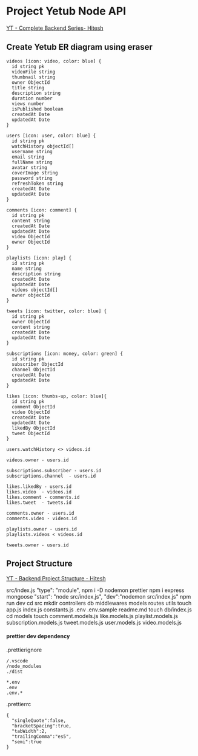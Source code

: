 # Project Yetub Node API

[YT - Complete Backend Series- Hitesh](https://youtu.be/nhmMx-ys_zQ)

## Create Yetub ER diagram using eraser

```
videos [icon: video, color: blue] {
  id string pk
  videoFile string
  thumbnail string
  owner ObjectId
  title string
  description string
  duration number
  views number
  isPublished boolean
  createdAt Date  
  updatedAt Date
}

users [icon: user, color: blue] {
  id string pk
  watchHistory objectId[]
  username string
  email string
  fullName string
  avatar string
  coverImage string
  password string
  refreshToken string
  createdAt Date
  updatedAt Date
}

comments [icon: comment] {
  id string pk
  content string
  createdAt Date
  updatedAt Date
  video ObjectId
  owner ObjectId
}

playlists [icon: play] {
  id string pk
  name string
  description string
  createdAt Date
  updatedAt Date
  videos objectId[]
  owner objectId
}

tweets [icon: twitter, color: blue] {
  id string pk
  owner ObjectId
  content string
  createdAt Date
  updatedAt Date
}

subscriptions [icon: money, color: green] {
  id string pk
  subscriber ObjectId
  channel ObjectId
  createdAt Date
  updatedAt Date
}

likes [icon: thumbs-up, color: blue]{
  id string pk
  comment ObjectId
  video ObjectId
  createdAt Date
  updatedAt Date
  likedBy ObjectId
  tweet ObjectId
}

users.watchHistory <> videos.id

videos.owner - users.id

subscriptions.subscriber - users.id
subscriptions.channel  - users.id

likes.likedBy - users.id
likes.video  - videos.id
likes.comment - comments.id
likes.tweet  - tweets.id

comments.owner - users.id
comments.video - videos.id

playlists.owner - users.id
playlists.videos < videos.id 

tweets.owner - users.id
```

## Project Structure

[YT - Backend Project Structure - Hitesh](https://youtu.be/eDHl26DWrk4)

src/index.js
"type": "module",
npm i -D nodemon prettier
npm i express mongoose
"start": "node src/index.js",
"dev":"nodemon src/index.js"
npm run dev
cd src
mkdir controllers db middlewares models routes utils
touch app.js index.js constants.js .env .env.sample readme.md
touch db/index.js
cd models
touch comment.models.js like.models.js playlist.models.js subscription.models.js tweet.models.js  user.models.js  video.models.js


#### prettier dev dependency

.prettierignore
```
/.vscode
/node_modules
./dist

*.env
.env
.env.*
```

.prettierrc
```
{
  "singleQuote":false,
  "bracketSpacing":true,
  "tabWidth":2,
  "trailingComma":"es5",
  "semi":true
}

```